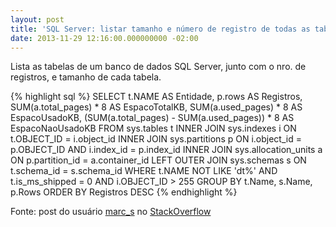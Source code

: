 ```yaml
---
layout: post
title: 'SQL Server: listar tamanho e número de registro de todas as tabelas'
date: 2013-11-29 12:16:00.000000000 -02:00
---
```

Lista as tabelas de um banco de dados SQL Server, junto com o nro. de registros, e tamanho de cada tabela.

{% highlight sql %}
SELECT
    t.NAME AS Entidade,
    p.rows AS Registros,
    SUM(a.total_pages) * 8 AS EspacoTotalKB,
    SUM(a.used_pages) * 8 AS EspacoUsadoKB,
    (SUM(a.total_pages) - SUM(a.used_pages)) * 8 AS EspacoNaoUsadoKB
FROM
    sys.tables t
INNER JOIN
    sys.indexes i ON t.OBJECT_ID = i.object_id
INNER JOIN
    sys.partitions p ON i.object_id = p.OBJECT_ID AND i.index_id = p.index_id
INNER JOIN
    sys.allocation_units a ON p.partition_id = a.container_id
LEFT OUTER JOIN
    sys.schemas s ON t.schema_id = s.schema_id
WHERE
    t.NAME NOT LIKE 'dt%'
    AND t.is_ms_shipped = 0
    AND i.OBJECT_ID > 255
GROUP BY
    t.Name, s.Name, p.Rows
ORDER BY
    Registros DESC
{% endhighlight %}

Fonte: post do usuário [marc_s](http://stackoverflow.com/users/13302/marc-s) no [StackOverflow](http://stackoverflow.com/questions/7892334/get-size-of-all-tables-in-database)
